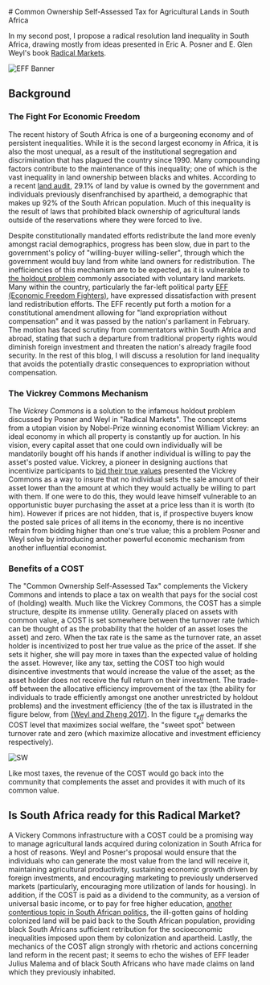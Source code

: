 ﻿﻿﻿﻿﻿﻿﻿﻿#  Common Ownership Self-Assessed Tax for Agricultural Lands in South AfricaIn my second post, I propose a radical resolution land inequality in South Africa, drawing mostly from ideas presented in Eric A. Posner and E. Glen Weyl's book [Radical Markets](http://radicalmarkets.com/).![EFF Banner](https://raw.githubusercontent.com/kkacquah/kkacquah.github.io/master/images/South-Africa/Farmers-march-2.jpg)## Background### The Fight For Economic FreedomThe recent history of South Africa is one of a burgeoning economy and of persistent inequalities. While it is the second largest economy in Africa, it is also the most unequal, as a result of the institutional segregation and discrimination that has plagued the country since 1990. Many compounding factors contribute to the maintenance of this inequality; one of which is the vast inequality in land ownership between blacks and whites. According to a recent [land audit](https://www.agrisa.co.za/wp-content/uploads/2017/11/AgriSA_Land-Audit_November-2017.pdf), 29.1% of land by value is owned by the government and individuals previously disenfranchised by apartheid, a demographic that makes up 92% of the South African population. Much of this inequality is the result of laws that prohibited black ownership of agricultural lands outside of the reservations where they were forced to live. Despite constitutionally mandated efforts redistribute the land more evenly amongst racial demographics, progress has been slow, due in part to the government's policy of "willing-buyer willing-seller", through which the government would buy land from white land owners for redistribution. The inefficiencies of this mechanism are to be expected, as it is vulnerable to [the holdout problem](https://sites.duke.edu/urbaneconomics/?p=1088) commonly associated with voluntary land markets. Many within the country, particularly the far-left political party [EFF (Economic Freedom Fighters)](https://en.wikipedia.org/wiki/Economic_Freedom_Fighters), have expressed dissatisfaction with present land redistribution efforts. The EFF recently put forth a motion for a constitutional amendment allowing for "land expropriation without compensation" and it was passed by the nation's parliament in February. The motion has faced scrutiny from commentators within South Africa and abroad, stating that such a departure from traditional property rights would diminish foreign investment and threaten the nation's already fragile food security. In the rest of this blog, I will discuss a resolution for land inequality that avoids the potentially drastic consequences to expropriation without compensation.### The Vickrey Commons MechanismThe *Vickrey Commons* is a solution to the infamous holdout problem discussed by Posner and Weyl in "Radical Markets".  The concept stems from a utopian vision by Nobel-Prize winning economist William Vickrey: an ideal economy in which all property is constantly up for auction. In his vision, every capital asset that one could own individually will be mandatorily bought off his hands if another individual is willing to pay the asset's posted value. Vickrey, a pioneer in designing auctions that incentivize participants to [bid their true values](https://en.wikipedia.org/wiki/Vickrey%E2%80%93Clarke%E2%80%93Groves_auction) presented the Vickrey Commons as a way to insure that no individual sets the sale amount of their asset lower than the amount at which they would actually be willing to part with them. If one were to do this, they would leave himself vulnerable to an opportunistic buyer purchasing the asset at a price less than it is worth (to him). However if prices are not hidden, that is, if prospective buyers know the posted sale prices of all items in the economy, there is no incentive refrain from bidding higher than one's true value; this a problem Posner and Weyl solve by introducing another powerful economic mechanism from another influential economist.### Benefits of a COSTThe "Common Ownership Self-Assessed Tax" complements the Vickery Commons and intends to place a tax on wealth that pays for the social cost of (holding) wealth. Much like the Vickrey Commons, the COST has a simple structure, despite its immense utility. Generally placed on assets with common value, a COST is set somewhere between the turnover rate (which can be thought of as the probability that the holder of an asset loses the asset) and zero. When the tax rate is the same as the turnover rate, an asset holder is incentivized to post her true value as the price of the asset. If she sets it higher, she will pay more in taxes than the expected value of holding the asset. However, like any tax, setting the COST too high would disincentive investments that would increase the value of the asset; as the asset holder does not receive the full return on their investment. The trade-off between the allocative efficiency improvement of the tax (the ability for individuals to trade efficiently amongst one another unrestricted by holdout problems) and the investment efficiency (the of the tax is illustrated in the figure below, from [(Weyl and Zheng 2017)](https://inequality.stanford.edu/sites/default/files/Zhang-paper.pdf). In the figure $\tau_{eff}$ demarks the COST level that maximizes social welfare, the "sweet spot" between turnover rate and zero (which maximize allocative and investment efficiency respectively).![SW](https://raw.githubusercontent.com/kkacquah/kkacquah.github.io/master/images/South-Africa/alloc-invest-sw.png)Like most taxes, the revenue of the COST would go back into the community that complements the asset and provides it with much of its common value. ## Is South Africa ready for this Radical Market?A Vickery Commons infrastructure with a COST could be a promising way to manage agricultural lands acquired during colonization in South Africa for a host of reasons. Weyl and Posner's proposal would ensure that the individuals who can generate the most value from the land will receive it, maintaining agricultural productivity, sustaining economic growth driven by foreign investments, and encouraging marketing to previously underserved markets (particularly, encouraging more utilization of lands for housing). In addition, if the COST is paid as a dividend to the community, as a version of universal basic income, or to pay for free higher education, [another contentious topic in South African politics](https://www.timeshighereducation.com/news/south-africa-embraces-free-higher-education-concerns-remain#survey-answer), the ill-gotten gains of holding colonized land will be paid back to the South African population, providing black South Africans sufficient retribution for the socioeconomic inequalities imposed upon them by colonization and apartheid. Lastly, the mechanics of the COST align strongly with rhetoric and actions concerning land reform in the recent past; it seems to echo the wishes of EFF leader Julius Malema and of black South Africans who have made claims on land which they previously inhabited.